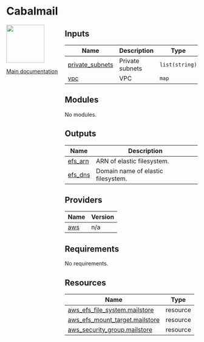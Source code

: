 <!-- BEGIN_TF_DOCS -->
# Cabalmail
<div style="width: 10em; float:left; height: 100%; padding-right: 1em;"><img src="../../docs/logo.png" width="100" />
<p><a href="../../README.md">Main documentation</a></p>
</div><div style="padding-left: 11em;">



## Inputs

| Name | Description | Type | Default | Required |
|------|-------------|------|---------|:--------:|
| <a name="input_private_subnets"></a> [private\_subnets](#input\_private\_subnets) | Private subnets | `list(string)` | n/a | yes |
| <a name="input_vpc"></a> [vpc](#input\_vpc) | VPC | `map` | n/a | yes |
## Modules

No modules.
## Outputs

| Name | Description |
|------|-------------|
| <a name="output_efs_arn"></a> [efs\_arn](#output\_efs\_arn) | ARN of elastic filesystem. |
| <a name="output_efs_dns"></a> [efs\_dns](#output\_efs\_dns) | Domain name of elastic filesystem. |
## Providers

| Name | Version |
|------|---------|
| <a name="provider_aws"></a> [aws](#provider\_aws) | n/a |
## Requirements

No requirements.
## Resources

| Name | Type |
|------|------|
| [aws_efs_file_system.mailstore](https://registry.terraform.io/providers/hashicorp/aws/latest/docs/resources/efs_file_system) | resource |
| [aws_efs_mount_target.mailstore](https://registry.terraform.io/providers/hashicorp/aws/latest/docs/resources/efs_mount_target) | resource |
| [aws_security_group.mailstore](https://registry.terraform.io/providers/hashicorp/aws/latest/docs/resources/security_group) | resource |

</div>
<!-- END_TF_DOCS -->
